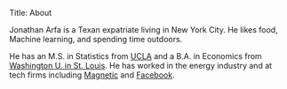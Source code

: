 Title: About

Jonathan Arfa is a Texan expatriate living in New York City. He likes food, Machine learning, and spending time outdoors. 

He has an M.S. in Statistics from [UCLA](http://www.ucla.edu/) and a B.A. in Economics from [Washington U. in St. Louis](https://wustl.edu/). He has worked in the energy industry and at tech firms including [Magnetic](http://www.magnetic.com/) and [Facebook](http://www.facebook.com).